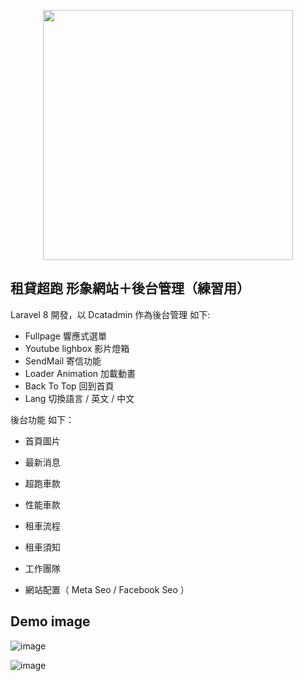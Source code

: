 <p align="center"><a href="https://laravel.com" target="_blank"><img src="https://raw.githubusercontent.com/laravel/art/master/logo-lockup/5%20SVG/2%20CMYK/1%20Full%20Color/laravel-logolockup-cmyk-red.svg" width="400"></a></p>


## 租貸超跑 形象網站＋後台管理（練習用）

Laravel 8 開發，以 Dcatadmin 作為後台管理 如下:

- Fullpage 響應式選單
- Youtube lighbox 影片燈箱
- SendMail 寄信功能
- Loader Animation 加載動畫
- Back To Top 回到首頁
- Lang 切換語言 / 英文 / 中文

後台功能 如下：

- 首頁圖片
- 最新消息

- 超跑車款
- 性能車款

- 租車流程
- 租車須知

- 工作團隊
- 網站配置（ Meta Seo / Facebook Seo ）

## Demo image

![image](https://github.com/Liushouping/Laravel8/blob/main/%E4%BC%81%E6%A5%AD%E5%AE%98%E6%96%B9%E7%B6%B2%E7%AB%99%20-%20%E5%9C%96%E7%89%87/%E9%A6%96%E9%A0%81.png)

![image](https://github.com/Liushouping/Laravel8/blob/main/%E4%BC%81%E6%A5%AD%E5%AE%98%E6%96%B9%E7%B6%B2%E7%AB%99%20-%20%E5%9C%96%E7%89%87/%E5%BE%8C%E5%8F%B0/%E9%A6%96%E9%A0%81.png)
